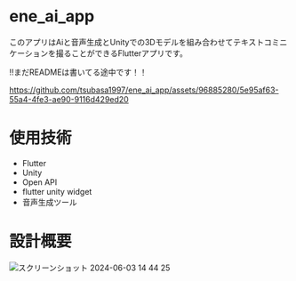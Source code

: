 # ene_ai_app
 
このアプリはAiと音声生成とUnityでの3Dモデルを組み合わせてテキストコミニケーションを撮ることができるFlutterアプリです。

!!まだREADMEは書いてる途中です！！


https://github.com/tsubasa1997/ene_ai_app/assets/96885280/5e95af63-55a4-4fe3-ae90-9116d429ed20

# 使用技術
* Flutter
* Unity
* Open API
* flutter unity widget
* 音声生成ツール

# 設計概要
![スクリーンショット 2024-06-03 14 44 25](https://github.com/tsubasa1997/ene_ai_app/assets/96885280/2e8921f5-1242-438a-9b43-da7e836e9d43)
